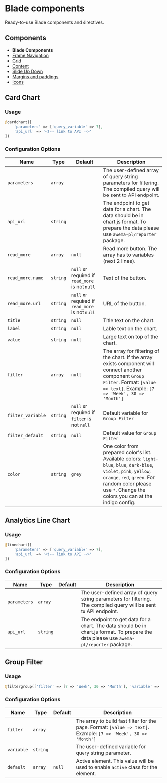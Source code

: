 # Blade components 

Ready-to-use Blade components and directives. 

## Components
- **Blade Components**
- [Frame Navigation](./frame-nav.md)
- [Grid](./grid.md)
- [Content](./classes.md)
- [Slide Up Down](./slide-up-down.md)
- [Margins and paddings](./margins.md)
- [Icons](./icons.md)

## Card Chart

### Usage
```php
@cardchart([
    'parameters' => ['query_variable' => 7],
    'api_url' => '<!-- link to API -->'
])
```

### Configuration Options
| Name | Type | Default | Description |
|------|------|---------|-------------|
|`parameters`|`array`| |The user-defined array of query string parameters for filtering. The compiled query will be sent to API endpoint.|
|`api_url`|`string`| |The endpoint to get data for a chart. The data should be in chart.js format. To prepare the data please use `awema-pl/reporter` package.|
|`read_more`|`array`| `null` |Read more button. The array has to variables (next 2 lines). |
|`read_more.name`|`string`| `null` or required if `read_more` is not `null` |Text of the button.|
|`read_more.url`|`string`| `null` or required if `read_more` is not `null` |URL of the button.|
|`title`|`string`| `null` |Title text on the chart.|
|`label`|`string`| `null` |Lable text on the chart.|
|`value`|`string`| `null` |Large text on top of the chart.|
|`filter`|`array`| `null` |The array for filtering of the chart. If the array exists component will connect another component `Group Filter`. Format: `[value => text]`. Example: `[7 => 'Week', 30 => 'Month']` |
|`filter_variable`|`string`| `null` or required if `filter` is not `null` |Default variable for `Group Filter`|
|`filter_default`|`string`| `null` |Default value for `Group Filter`|
|`color`|`string`| `grey` |One color from prepared color's list. Available colors: `light-blue`, `blue`, `dark-blue`, `violet`, `pink`, `yellow`, `orange`, `red`, `green`. For random color please use `*`. Change the colors you can at the indigo config.|


## Analytics Line Chart

### Usage
```php
@linechart([
    'parameters' => ['query_variable' => 7],
    'api_url' => '<!-- link to API -->'
])
```
### Configuration Options
| Name | Type | Default | Description |
|------|------|---------|-------------|
|`parameters`|`array`| |The user-defined array of query string parameters for filtering. The compiled query will be sent to API endpoint.|
|`api_url`|`string`| |The endpoint to get data for a chart. The data should be in chart.js format. To prepare the data please use `awema-pl/reporter` package.|

## Group Filter

### Usage
```php
@filtergroup(['filter' => [7 => 'Week', 30 => 'Month'], 'variable' => 'period', 'default' => 30])
```
### Configuration Options
| Name | Type | Default | Description |
|------|------|---------|-------------|
|`filter`|`array`| |The array to build fast filter for the page. Format: `[value => text]`. Example: `[7 => 'Week', 30 => 'Month']` |
|`variable`|`string`| |The user-defined variable for query string parameter.|
|`default`|`array`| `null` |Active element. This value will be used to enable `active` class for the element.|
